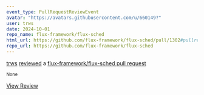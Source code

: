 ```yaml
---
event_type: PullRequestReviewEvent
avatar: "https://avatars.githubusercontent.com/u/660149?"
user: trws
date: 2024-10-01
repo_name: flux-framework/flux-sched
html_url: https://github.com/flux-framework/flux-sched/pull/1302#pullrequestreview-2341474180
repo_url: https://github.com/flux-framework/flux-sched
---
```


<a href='https://github.com/trws' target='_blank'>trws</a> <a href='https://github.com/flux-framework/flux-sched/pull/1302#pullrequestreview-2341474180' target='_blank'>reviewed</a> a <a href='https://github.com/flux-framework/flux-sched/pull/1302' target='_blank'>flux-framework/flux-sched pull request</a>

<small>None</small>

<a href='https://github.com/flux-framework/flux-sched/pull/1302#pullrequestreview-2341474180' target='_blank'>View Review</a>
